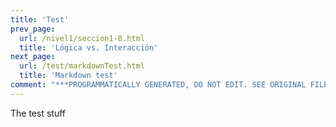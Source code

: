 ```yaml
---
title: 'Test'
prev_page:
  url: /nivel1/seccion1-8.html
  title: 'Lógica vs. Interacción'
next_page:
  url: /test/markdownTest.html
  title: 'Markdown test'
comment: "***PROGRAMMATICALLY GENERATED, DO NOT EDIT. SEE ORIGINAL FILES IN /content***"
---
```

The test stuff